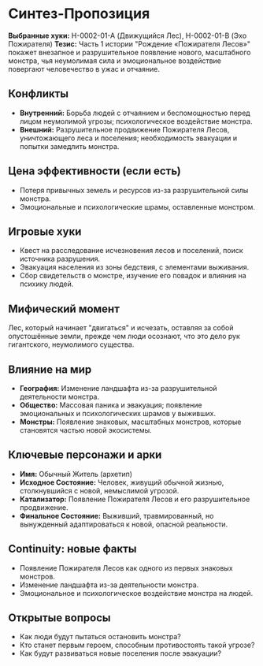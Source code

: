 # Синтез-Пропозиция

**Выбранные хуки:** H-0002-01-A (Движущийся Лес), H-0002-01-B (Эхо Пожирателя)
**Тезис:** Часть 1 истории "Рождение «Пожирателя Лесов»" покажет внезапное и разрушительное появление нового, масштабного монстра, чья неумолимая сила и эмоциональное воздействие повергают человечество в ужас и отчаяние.


## Конфликты
- **Внутренний:** Борьба людей с отчаянием и беспомощностью перед лицом неумолимой угрозы; психологическое воздействие монстра.
- **Внешний:** Разрушительное продвижение Пожирателя Лесов, уничтожающего леса и поселения; необходимость эвакуации и попытки замедлить монстра.

## Цена эффективности (если есть)
- Потеря привычных земель и ресурсов из-за разрушительной силы монстра.
- Эмоциональные и психологические шрамы, оставленные монстром.

## Игровые хуки
- Квест на расследование исчезновения лесов и поселений, поиск источника разрушения.
- Эвакуация населения из зоны бедствия, с элементами выживания.
- Сбор свидетельств о монстре, изучение его повадок и влияния на психику людей.

## Мифический момент
Лес, который начинает "двигаться" и исчезать, оставляя за собой опустошённые земли, прежде чем люди осознают, что это дело рук гигантского, неумолимого существа.

## Влияние на мир
- **География:** Изменение ландшафта из-за разрушительной деятельности монстра.
- **Общество:** Массовая паника и эвакуация; появление эмоциональных и психологических шрамов у выживших.
- **Монстры:** Появление знаковых, масштабных монстров, которые становятся частью новой экосистемы.


## Ключевые персонажи и арки
- **Имя:** Обычный Житель (архетип)
- **Исходное Состояние:** Человек, живущий обычной жизнью, столкнувшийся с новой, немыслимой угрозой.
- **Катализатор:** Появление Пожирателя Лесов и его разрушительное продвижение.
- **Финальное Состояние:** Выживший, травмированный, но вынужденный адаптироваться к новой, опасной реальности.

## Continuity: новые факты
- Появление Пожирателя Лесов как одного из первых знаковых монстров.
- Изменение ландшафта из-за деятельности монстра.
- Эмоциональное и психологическое воздействие монстра на людей.

## Открытые вопросы
- Как люди будут пытаться остановить монстра?
- Кто станет первым героем, способным противостоять такой угрозе?
- Как будут развиваться новые поселения после эвакуации?
